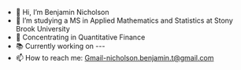 - 👋 Hi, I’m Benjamin Nicholson
- 👀 I’m studying a MS in Applied Mathematics and Statistics at Stony Brook University
- 🌱 Concentrating in Quantitative Finance 
- 📚 Currently working on ---
- 📫 How to reach me: Gmail-nicholson.benjamin.t@gmail.com

<!---
bennicholson2/bennicholson2 is a ✨ special ✨ repository because its `README.md` (this file) appears on your GitHub profile.
You can click the Preview link to take a look at your changes.
--->
